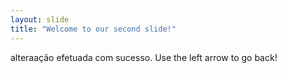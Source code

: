 ```yaml
---
layout: slide
title: "Welcome to our second slide!"
---
```

alteraação efetuada com sucesso.
Use the left arrow to go back!
